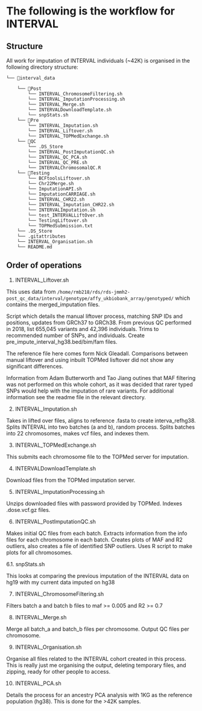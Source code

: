 # The following is the workflow for INTERVAL

## Structure

All work for imputation of INTERVAL individuals (~42K) is organised in the following directory structure:
```
└── 📁interval_data

    └── 📁Post
        └── INTERVAL_ChromosomeFiltering.sh
        └── INTERVAL_ImputationProcessing.sh
        └── INTERVAL_Merge.sh
        └── INTERVALDownloadTemplate.sh
        └── snpStats.sh
    └── 📁Pre
        └── INTERVAL_Imputation.sh
        └── INTERVAL_Liftover.sh
        └── INTERVAL_TOPMedExchange.sh
    └── 📁QC
        └── .DS_Store
        └── INTERVAL_PostImputationQC.sh
        └── INTERVAL_QC_PCA.sh
        └── INTERVAL_QC_PRE.sh
        └── INTERVALChromosomalQC.R
    └── 📁Testing
        └── BCFtoolsLiftover.sh
        └── Chr22Merge.sh
        └── ImputationAPI.sh
        └── ImputationCARRIAGE.sh
        └── INTERVAL_CHR22.sh
        └── INTERVAL_Imputation_CHR22.sh
        └── INTERVALImputation.sh
        └── test_INTERVALLiftOver.sh
        └── TestingLiftover.sh
        └── TOPMedSubmission.txt
    └── .DS_Store
    └── .gitattributes
    └── INTERVAL_Organisation.sh
    └── README.md
```

## Order of operations

1. INTERVAL_Liftover.sh

This uses data from `/home/rmb218/rds/rds-jmmh2-post_qc_data/interval/genotype/affy_ukbiobank_array/genotyped/` which contains the merged_imputation files.

Script which details the manual liftover process, matching SNP IDs and positions, updates from GRCh37 to GRCh38.
From previous QC performed in 2018, list 655,045 variants and 42,396 individuals.
Trims to recommended number of SNPs, and individuals.
Create pre_impute_interval_hg38.bed/bim/fam files.

The reference file here comes form Nick Gleadall.
Comparisons between manual liftover and using inbuilt TOPMed lisftover did not show any significant differences.

Information from Adam Butterworth and Tao Jiang outines that MAF filtering was not performed on this whole cohort, as it was decided that rarer typed SNPs would help with the imputation of rare variants. For additional information see the readme file in the relevant directory.

2. INTERVAL_Imputation.sh

Takes in lifted over files, aligns to reference .fasta to create interva_refhg38.
Splits INTERVAL into two batches (a and b), random process.
Splits batches into 22 chromosomes, makes vcf files, and indexes them.

3. INTERVAL_TOPMedExchange.sh

This submits each chromosome file to the TOPMed server for imputation.

4. INTERVALDownloadTemplate.sh

Download files from the TOPMed imputation server.

5. INTERVAL_ImputationProcessing.sh

Unzips downloaded files with password provided by TOPMed.
Indexes .dose.vcf.gz files.

6. INTERVAL_PostImputationQC.sh

Makes initial QC files from each batch.
Extracts information from the info files for each chromosome in each batch.
Creates plots of MAF and R2 outliers, also creates a file of identified SNP outliers.
Uses R script to make plots for all chromosomes.

6.1. snpStats.sh

This looks at comparing the previous imputation of the INTERVAL data on hg19 with my current data imputed on hg38

7. INTERVAL_ChromosomeFiltering.sh

Filters batch a and batch b files to maf >= 0.005 and R2 >= 0.7

8. INTERVAL_Merge.sh

Merge all batch_a and batch_b files per chromosome. 
Output QC files per chromosome.

9. INTERVAL_Organisation.sh

Organise all files related to the INTERVAL cohort created in this process. 
This is really just me organising the output, deleting temporary files, and zipping, ready for other people to access.

10. INTERVAL_PCA.sh

Details the process for an ancestry PCA analysis with 1KG as the reference population (hg38). This is done for the >42K samples.